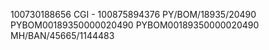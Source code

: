 100730188656
CGI - 100875894376
PY/BOM/18935/20490 PYBOM00189350000020490 PYBOM00189350000020490
MH/BAN/45665/1144483
